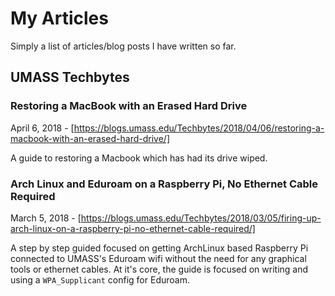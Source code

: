 # My Articles 

Simply a list of articles/blog posts I have written so far.

## UMASS Techbytes

### Restoring a MacBook with an Erased Hard Drive

April 6, 2018 - [https://blogs.umass.edu/Techbytes/2018/04/06/restoring-a-macbook-with-an-erased-hard-drive/]

A guide to restoring a Macbook which has had its drive wiped.

### Arch Linux and Eduroam on a Raspberry Pi, No Ethernet Cable Required 

March 5, 2018 - [https://blogs.umass.edu/Techbytes/2018/03/05/firing-up-arch-linux-on-a-raspberry-pi-no-ethernet-cable-required/]

A step by step guided focused on getting ArchLinux based Raspberry Pi connected to UMASS's Eduroam wifi without the need for any graphical tools or ethernet cables. At it's core, the guide is focused on writing  and using a `WPA_Supplicant` config for Eduroam. 
